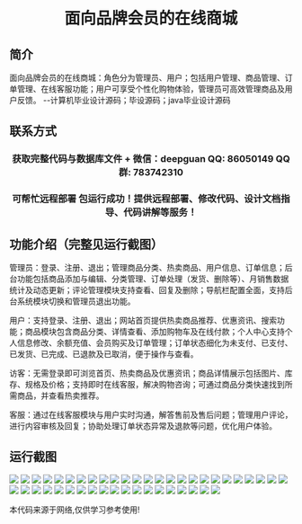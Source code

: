 <p><h1 align="center">面向品牌会员的在线商城</h1></p>

## 简介
面向品牌会员的在线商城：角色分为管理员、用户；包括用户管理、商品管理、订单管理、在线客服功能；用户可享受个性化购物体验，管理员可高效管理商品及用户反馈。    --计算机毕业设计源码；毕设源码；java毕业设计源码


## 联系方式
<p><h3 align="center">获取完整代码与数据库文件 + 微信：deepguan QQ: 86050149 QQ群: 783742310</h3></p>
<p><h3 align="center">可帮忙远程部署 包运行成功！提供远程部署、修改代码、设计文档指导、代码讲解等服务！</h3></p>

## 功能介绍（完整见运行截图）
管理员：登录、注册、退出；管理商品分类、热卖商品、用户信息、订单信息；后台功能包括商品添加与编辑、分类管理、订单处理（发货、删除等）、月销售数据统计及动态更新；评论管理模块支持查看、回复及删除；导航栏配置全面，支持后台系统模块切换和管理员退出功能。

用户：支持登录、注册、退出；网站首页提供热卖商品推荐、优惠资讯、搜索功能；商品模块包含商品分类、详情查看、添加购物车及在线付款；个人中心支持个人信息修改、余额充值、会员购买及订单管理；订单状态细化为未支付、已支付、已发货、已完成、已退款及已取消，便于操作与查看。

访客：无需登录即可浏览首页、热卖商品及优惠资讯；商品详情展示包括图片、库存、规格及价格；支持即时在线客服，解决购物咨询；可通过商品分类快速找到所需商品，并查看热卖推荐。

客服：通过在线客服模块与用户实时沟通，解答售前及售后问题；管理用户评论，进行内容审核及回复；协助处理订单状态异常及退款等问题，优化用户体验。


## 运行截图
![](https://bs-1329754181.cos.ap-shanghai.myqcloud.com/ssm/OnlineMallForBrandMembers/img/001.jpg)
![](https://bs-1329754181.cos.ap-shanghai.myqcloud.com/ssm/OnlineMallForBrandMembers/img/002.jpg)
![](https://bs-1329754181.cos.ap-shanghai.myqcloud.com/ssm/OnlineMallForBrandMembers/img/003.jpg)
![](https://bs-1329754181.cos.ap-shanghai.myqcloud.com/ssm/OnlineMallForBrandMembers/img/004.jpg)
![](https://bs-1329754181.cos.ap-shanghai.myqcloud.com/ssm/OnlineMallForBrandMembers/img/005.jpg)
![](https://bs-1329754181.cos.ap-shanghai.myqcloud.com/ssm/OnlineMallForBrandMembers/img/006.jpg)
![](https://bs-1329754181.cos.ap-shanghai.myqcloud.com/ssm/OnlineMallForBrandMembers/img/007.jpg)
![](https://bs-1329754181.cos.ap-shanghai.myqcloud.com/ssm/OnlineMallForBrandMembers/img/008.jpg)
![](https://bs-1329754181.cos.ap-shanghai.myqcloud.com/ssm/OnlineMallForBrandMembers/img/009.jpg)
![](https://bs-1329754181.cos.ap-shanghai.myqcloud.com/ssm/OnlineMallForBrandMembers/img/010.jpg)
![](https://bs-1329754181.cos.ap-shanghai.myqcloud.com/ssm/OnlineMallForBrandMembers/img/011.jpg)
![](https://bs-1329754181.cos.ap-shanghai.myqcloud.com/ssm/OnlineMallForBrandMembers/img/012.jpg)
![](https://bs-1329754181.cos.ap-shanghai.myqcloud.com/ssm/OnlineMallForBrandMembers/img/013.jpg)
![](https://bs-1329754181.cos.ap-shanghai.myqcloud.com/ssm/OnlineMallForBrandMembers/img/014.jpg)
![](https://bs-1329754181.cos.ap-shanghai.myqcloud.com/ssm/OnlineMallForBrandMembers/img/015.jpg)
![](https://bs-1329754181.cos.ap-shanghai.myqcloud.com/ssm/OnlineMallForBrandMembers/img/016.jpg)
![](https://bs-1329754181.cos.ap-shanghai.myqcloud.com/ssm/OnlineMallForBrandMembers/img/017.jpg)
![](https://bs-1329754181.cos.ap-shanghai.myqcloud.com/ssm/OnlineMallForBrandMembers/img/018.jpg)
![](https://bs-1329754181.cos.ap-shanghai.myqcloud.com/ssm/OnlineMallForBrandMembers/img/019.jpg)
![](https://bs-1329754181.cos.ap-shanghai.myqcloud.com/ssm/OnlineMallForBrandMembers/img/020.jpg)
![](https://bs-1329754181.cos.ap-shanghai.myqcloud.com/ssm/OnlineMallForBrandMembers/img/021.jpg)
![](https://bs-1329754181.cos.ap-shanghai.myqcloud.com/ssm/OnlineMallForBrandMembers/img/022.jpg)
![](https://bs-1329754181.cos.ap-shanghai.myqcloud.com/ssm/OnlineMallForBrandMembers/img/023.jpg)
![](https://bs-1329754181.cos.ap-shanghai.myqcloud.com/ssm/OnlineMallForBrandMembers/img/024.jpg)
![](https://bs-1329754181.cos.ap-shanghai.myqcloud.com/ssm/OnlineMallForBrandMembers/img/025.jpg)
![](https://bs-1329754181.cos.ap-shanghai.myqcloud.com/ssm/OnlineMallForBrandMembers/img/026.jpg)
![](https://bs-1329754181.cos.ap-shanghai.myqcloud.com/ssm/OnlineMallForBrandMembers/img/027.jpg)
![](https://bs-1329754181.cos.ap-shanghai.myqcloud.com/ssm/OnlineMallForBrandMembers/img/028.jpg)
![](https://bs-1329754181.cos.ap-shanghai.myqcloud.com/ssm/OnlineMallForBrandMembers/img/029.jpg)
![](https://bs-1329754181.cos.ap-shanghai.myqcloud.com/ssm/OnlineMallForBrandMembers/img/030.jpg)
![](https://bs-1329754181.cos.ap-shanghai.myqcloud.com/ssm/OnlineMallForBrandMembers/img/031.jpg)
![](https://bs-1329754181.cos.ap-shanghai.myqcloud.com/ssm/OnlineMallForBrandMembers/img/032.jpg)
![](https://bs-1329754181.cos.ap-shanghai.myqcloud.com/ssm/OnlineMallForBrandMembers/img/033.jpg)
![](https://bs-1329754181.cos.ap-shanghai.myqcloud.com/ssm/OnlineMallForBrandMembers/img/034.jpg)
![](https://bs-1329754181.cos.ap-shanghai.myqcloud.com/ssm/OnlineMallForBrandMembers/img/035.jpg)
![](https://bs-1329754181.cos.ap-shanghai.myqcloud.com/ssm/OnlineMallForBrandMembers/img/036.jpg)
![](https://bs-1329754181.cos.ap-shanghai.myqcloud.com/ssm/OnlineMallForBrandMembers/img/037.jpg)
![](https://bs-1329754181.cos.ap-shanghai.myqcloud.com/ssm/OnlineMallForBrandMembers/img/038.jpg)
![](https://bs-1329754181.cos.ap-shanghai.myqcloud.com/ssm/OnlineMallForBrandMembers/img/039.jpg)
![](https://bs-1329754181.cos.ap-shanghai.myqcloud.com/ssm/OnlineMallForBrandMembers/img/040.jpg)
![](https://bs-1329754181.cos.ap-shanghai.myqcloud.com/ssm/OnlineMallForBrandMembers/img/041.jpg)
![](https://bs-1329754181.cos.ap-shanghai.myqcloud.com/ssm/OnlineMallForBrandMembers/img/042.jpg)
![](https://bs-1329754181.cos.ap-shanghai.myqcloud.com/ssm/OnlineMallForBrandMembers/img/043.jpg)
![](https://bs-1329754181.cos.ap-shanghai.myqcloud.com/ssm/OnlineMallForBrandMembers/img/044.jpg)

<p>本代码来源于网络,仅供学习参考使用!</p>
